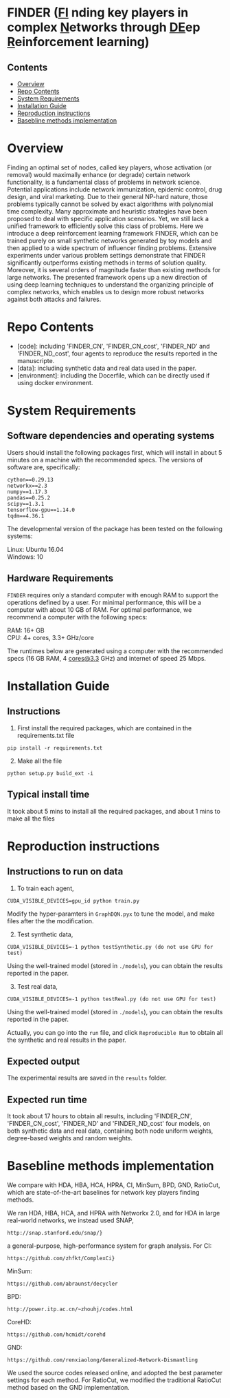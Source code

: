 # FINDER (<u>FI</u> nding key players in complex <u>N</u>etworks through <u>DE</u>ep <u>R</u>einforcement learning)


## Contents

- [Overview](#overview)
- [Repo Contents](#repo-contents)
- [System Requirements](#system-requirements)
- [Installation Guide](#installation-guide)
- [Reproduction instructions](#reproduction-instructions)
- [Basebline methods implementation](#basebline-methods-implementation)

# Overview

Finding an optimal set of nodes, called key players, whose activation (or removal) would maximally enhance (or degrade) certain network functionality, is a fundamental class of problems in network science. Potential applications include network immunization, epidemic control, drug design, and viral marketing. Due to their general NP-hard nature, those problems typically cannot be solved by exact algorithms with polynomial time complexity. Many approximate and heuristic strategies have been proposed to deal with specific application scenarios. Yet, we still lack a unified framework to efficiently solve this class of problems. Here we introduce a deep reinforcement learning framework FINDER, which can be trained purely on small synthetic networks generated by toy models and then applied to a wide spectrum of influencer finding problems. Extensive experiments under various problem settings demonstrate that FINDER significantly outperforms existing methods in terms of solution quality. Moreover, it is several orders of magnitude faster than existing methods for large networks. The presented framework opens up a new direction of using deep learning techniques to understand the organizing principle of complex networks, which enables us to design more robust networks against both attacks and failures. 

# Repo Contents

- [code]: including 'FINDER_CN', 'FINDER_CN_cost', 'FINDER_ND' and 'FINDER_ND_cost', four agents to reproduce the results reported in the manuscripte. 
- [data]: including synthetic data and real data used in the paper.
- [environment]: including the Docerfile, which can be directly used if using docker environment.



# System Requirements

## Software dependencies and operating systems

Users should install the following packages first, which will install in about 5 minutes on a machine with the recommended specs. The versions of software are, specifically:
```
cython==0.29.13 
networkx==2.3 
numpy==1.17.3 
pandas==0.25.2 
scipy==1.3.1 
tensorflow-gpu==1.14.0 
tqdm==4.36.1
```

The developmental version of the package has been tested on the following systems:

Linux: Ubuntu 16.04  
Windows:  10

## Hardware Requirements

`FINDER` requires only a standard computer with enough RAM to support the operations defined by a user. For minimal performance, this will be a computer with about 10 GB of RAM. For optimal performance, we recommend a computer with the following specs:

RAM: 16+ GB  
CPU: 4+ cores, 3.3+ GHz/core

The runtimes below are generated using a computer with the recommended specs (16 GB RAM, 4 cores@3.3 GHz) and internet of speed 25 Mbps.


# Installation Guide

## Instructions
1. First install the required packages, which are contained in the requirements.txt file
```
pip install -r requirements.txt
```
2. Make all the file
```
python setup.py build_ext -i
```

## Typical install time
It took about 5 mins to install all the required packages, and about 1 mins to make all the files

# Reproduction instructions

## Instructions to run on data
1. To train each agent, 
```
CUDA_VISIBLE_DEVICES=gpu_id python train.py
```
Modify the hyper-paramters in `GraphDQN.pyx` to tune the model, and make files after the the modification.

2. Test synthetic data,
```
CUDA_VISIBLE_DEVICES=-1 python testSynthetic.py (do not use GPU for test)
```
Using the well-trained model (stored in `./models`), you can obtain the results reported in the paper.

3. Test real data,
```
CUDA_VISIBLE_DEVICES=-1 python testReal.py (do not use GPU for test)
```
Using the well-trained model (stored in `./models`), you can obtain the results reported in the paper.

Actually, you can go into the `run` file, and click `Reproducible Run` to obtain all the synthetic and real results in the paper.

## Expected output
The experimental results are saved in the `results` folder.

## Expected run time
 It took about 17 hours to obtain all results, including 'FINDER_CN', 'FINDER_CN_cost', 'FINDER_ND' and 'FINDER_ND_cost' four models, on both synthetic data and real data, containing both node uniform weights, degree-based weights and random weights.


# Basebline methods implementation
We compare with HDA, HBA, HCA, HPRA, CI, MinSum, BPD, GND, RatioCut, which are state-of-the-art baselines for network key players finding methods.

We ran HDA, HBA, HCA, and HPRA with Networkx 2.0, and for HDA in large real-world networks, we instead used SNAP, 
```
http://snap.stanford.edu/snap/}
```
a general-purpose, high-performance system for graph analysis. For CI:
```
https://github.com/zhfkt/ComplexCi}
```
MinSum:
```
https://github.com/abraunst/decycler
```
BPD:
```
http://power.itp.ac.cn/~zhouhj/codes.html
```
CoreHD:
```
https://github.com/hcmidt/corehd
```
GND:
```
https://github.com/renxiaolong/Generalized-Network-Dismantling
```
We used the source codes released online, and adopted the best parameter settings for each method. For RatioCut, we modified the traditional RatioCut method based on the GND implementation.
